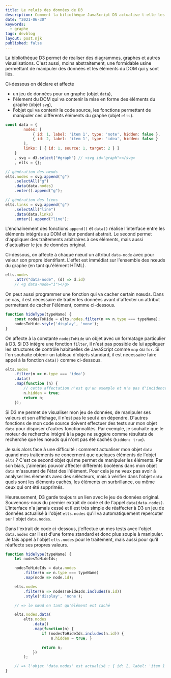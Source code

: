 ```yaml
---
title: Le relais des données de D3
description: Comment la biliothèque JavaScript D3 actualise t-elle les données intégrées ?
date: "2021-06-30"
keywords:
  - graphe
tags: devblog
layout: post.njk
published: false
---
```


La bibliothèque D3 permet de réaliser des diagrammes, graphes et autres visualisations. C'est aussi, moins abstraitement, une formidable usine permettant de manipuler des données et les éléments du DOM qui y sont liés.

Ci-dessous on déclare et affecte

- un jeu de données pour un graphe (objet `data`),
- l'élement du DOM qui va contenir la mise en forme des éléments du graphe (objet `svg`),
- l'objet qui va contenir le code source, les fonctions permettant de manipuler ces différents éléments du graphe (objet `elts`).

```javascript
const data = {
        nodes: [
            { id: 1, label: 'item 1', type: 'note', hidden: false },
            { id: 2, label: 'item 1', type: 'idea', hidden: false }
        ],
        links: [ { id: 1, source: 1, target: 2 } ]
    }
    , svg = d3.select("#graph") // <svg id="graph"></svg>
    , elts = {};

// génération des nœuds
elts.nodes = svg.append("g")
    .selectAll("g")
    .data(data.nodes)
    .enter().append("g");

// génération des liens
elts.links = svg.append("g")
    .selectAll("line")
    .data(data.links)
    .enter().append("line");
```

L'enchaînement des fonctions `append()` et `data()` réalise l'interface entre les éléments intégrés au DOM et leur pendant abstrait. Le second permet d'appliquer des traitements arbitraires à ces éléments, mais aussi d'actualiser le jeu de données original.

Ci-dessous, on affecte à chaque nœud un attribut `data-node` avec pour valeur son propre identifiant. L'effet est immédiat sur l'ensemble des nœuds du graphe (en tant qu'élément HTML).

```javascript
elts.nodes
    .attr("data-node", (d) => d.id)
    // <g data-node="1"></g>
```

On peut aussi programmer une fonction qui va cacher certain nœuds. Dans ce cas, il est nécessaire de traiter les données avant d'affecter un attribut permettant de cacher l'élément, comme ci-dessous.

```javascript
function hideType(typeName) {
    const nodesToHide = elts.nodes.filter(n => n.type === typeName);
    nodesToHide.style('display', 'none');
}
```

On affecte à la constante `nodesToHide` un objet avec un formatage particulier à D3. Si D3 intègre une fonction `filter`, il n'est pas possible de lui appliquer les structures de contrôle habituelles de JavaScript comme `map` ou `for`. Si l'on souhaite obtenir un tableau d'objets standard, il est nécessaire faire appel à la fonction `data()` comme ci-dessous.

```javascript
elts.nodes
    .filter(n => n.type === 'idea')
    .data()
    .map(function (n) {
        // cette affectation n'est qu'un exemple et n'a pas d'incidence sur le jeu de données
        n.hidden = true;
        return n;
    });
```

Si D3 me permet de visualiser mon jeu de données, de manipuler ses valeurs et son affichage, il n'est pas le seul à en dépendre. D'autres fonctions de mon code source doivent effectuer des tests sur mon objet `data` pour disposer d'autres fonctionnalités. Par exemple, je souhaite que le moteur de recherche intégré à la page ne suggère comme résultats de recherche que les nœuds qui n'ont pas été cachés (`hidden: true`).

Je suis alors face à une difficulté : comment actualiser mon objet `data` quand mes traitements ne concernent que quelques éléments de l'objet `elts` ? C'est ce second objet qui me permet de manipuler les éléments. Par son biais, j'aimerais pouvoir affecter différents booléens dans mon objet `data` m'assurant de l'état des l'élément. Pour cela je ne veux pas avoir à analyser les éléments avec des sélécteurs, mais à vérifier dans l'objet `data` quels sont les éléments cachés, les éléments en surbrillance, ou même ceux qui ont été supprimés.

Heureusement, D3 garde toujours un lien avec le jeu de données original. Souvenons-nous du premier extrait de code et de l'appel `data(data.nodes)`. L'interface n'a jamais cessé et il est très simple de réaffecter à D3 un jeu de données actualisé à l'objet `elts.nodes` qu'il va automatiquement repercuter sur l'objet `data.nodes`.

Dans l'extrait de code ci-dessous, j'effectue un mes tests avec l'objet `data.nodes` car il est d'une forme standard et donc plus souple à manipuler. Je fais appel à l'objet `elts.nodes` pour le traitement, mais aussi pour qu'il réaffecte ses propres valeurs.

```javascript
function hideType(typeName) {
    let nodesToHideIds;

    nodesToHideIds = data.nodes
        .filter(n => n.type === typeName)
        .map(node => node.id);

    elts.nodes
        .filter(n => nodesToHideIds.includes(n.id))
        .style('display', 'none');

    // => le nœud en tant qu'élément est caché

    elts.nodes.data(
        elts.nodes
            .data()
            .map(function(n) {
                if (nodesToHideIds.includes(n.id)) {
                    n.hidden = true; }

                return n;
            })
        );

    // => l'objet 'data.nodes' est actualisé : { id: 2, label: 'item 1', type: 'idea', hidden: true }
}
```